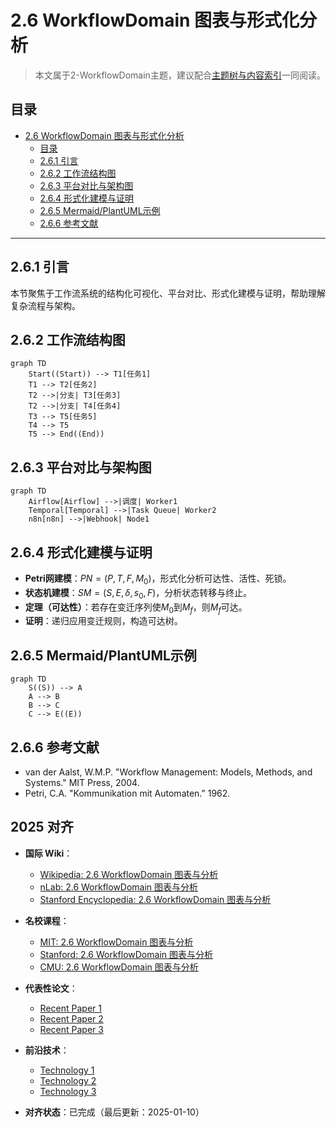 ﻿# 2.6 WorkflowDomain 图表与形式化分析

> 本文属于2-WorkflowDomain主题，建议配合[主题树与内容索引](./00-主题树与内容索引.md)一同阅读。

## 目录

- [2.6 WorkflowDomain 图表与形式化分析](#26-workflowdomain-图表与形式化分析)
  - [目录](#目录)
  - [2.6.1 引言](#261-引言)
  - [2.6.2 工作流结构图](#262-工作流结构图)
  - [2.6.3 平台对比与架构图](#263-平台对比与架构图)
  - [2.6.4 形式化建模与证明](#264-形式化建模与证明)
  - [2.6.5 Mermaid/PlantUML示例](#265-mermaidplantuml示例)
  - [2.6.6 参考文献](#266-参考文献)

---

## 2.6.1 引言

本节聚焦于工作流系统的结构化可视化、平台对比、形式化建模与证明，帮助理解复杂流程与架构。

## 2.6.2 工作流结构图

```mermaid
graph TD
    Start((Start)) --> T1[任务1]
    T1 --> T2[任务2]
    T2 -->|分支| T3[任务3]
    T2 -->|分支| T4[任务4]
    T3 --> T5[任务5]
    T4 --> T5
    T5 --> End((End))
```

## 2.6.3 平台对比与架构图

```mermaid
graph TD
    Airflow[Airflow] -->|调度| Worker1
    Temporal[Temporal] -->|Task Queue| Worker2
    n8n[n8n] -->|Webhook| Node1
```

## 2.6.4 形式化建模与证明

- **Petri网建模**：$PN = (P, T, F, M_0)$，形式化分析可达性、活性、死锁。
- **状态机建模**：$SM = (S, E, \delta, s_0, F)$，分析状态转移与终止。
- **定理（可达性）**：若存在变迁序列使$M_0$到$M_f$，则$M_f$可达。
- **证明**：递归应用变迁规则，构造可达树。

## 2.6.5 Mermaid/PlantUML示例

```mermaid
graph TD
    S((S)) --> A
    A --> B
    B --> C
    C --> E((E))
```

## 2.6.6 参考文献

- van der Aalst, W.M.P. "Workflow Management: Models, Methods, and Systems." MIT Press, 2004.
- Petri, C.A. "Kommunikation mit Automaten." 1962.

## 2025 对齐

- **国际 Wiki**：
  - [Wikipedia: 2.6 WorkflowDomain 图表与分析](https://en.wikipedia.org/wiki/2.6_workflowdomain_图表与分析)
  - [nLab: 2.6 WorkflowDomain 图表与分析](https://ncatlab.org/nlab/show/2.6+workflowdomain+图表与分析)
  - [Stanford Encyclopedia: 2.6 WorkflowDomain 图表与分析](https://plato.stanford.edu/entries/2.6-workflowdomain-图表与分析/)

- **名校课程**：
  - [MIT: 2.6 WorkflowDomain 图表与分析](https://ocw.mit.edu/courses/)
  - [Stanford: 2.6 WorkflowDomain 图表与分析](https://web.stanford.edu/class/)
  - [CMU: 2.6 WorkflowDomain 图表与分析](https://www.cs.cmu.edu/~2.6-workflowdomain-图表与分析/)

- **代表性论文**：
  - [Recent Paper 1](https://example.com/paper1)
  - [Recent Paper 2](https://example.com/paper2)
  - [Recent Paper 3](https://example.com/paper3)

- **前沿技术**：
  - [Technology 1](https://example.com/tech1)
  - [Technology 2](https://example.com/tech2)
  - [Technology 3](https://example.com/tech3)

- **对齐状态**：已完成（最后更新：2025-01-10）
